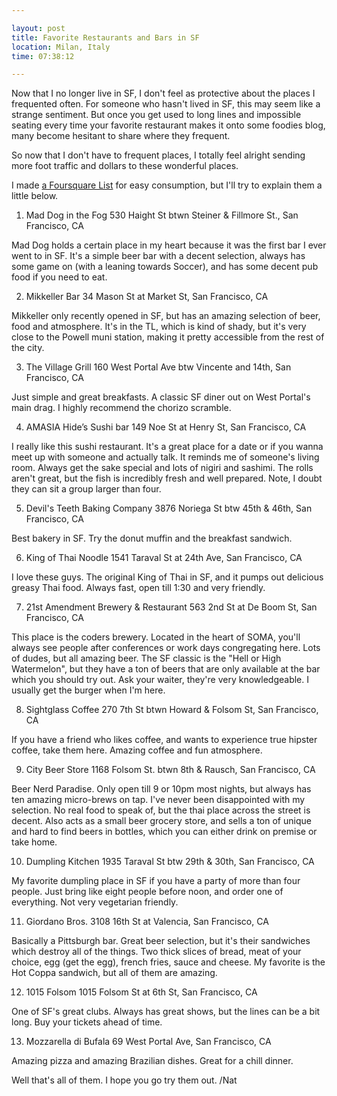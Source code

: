 ```yaml
---

layout: post
title: Favorite Restaurants and Bars in SF
location: Milan, Italy
time: 07:38:12

---
```


Now that I no longer live in SF, I don't feel as protective about the places I frequented often. For someone who hasn't lived in SF, this may seem like a strange sentiment. But once you get used to long lines and impossible seating every time your favorite restaurant makes it onto some foodies blog, many become hesitant to share where they frequent.

So now that I don't have to frequent places, I totally feel alright sending more foot traffic and dollars to these wonderful places.

I made [a Foursquare List](https://foursquare.com/icco/list/favorite-food--bars-in-sf) for easy consumption, but I'll try to explain them a little below.

1. Mad Dog in the Fog
530 Haight St btwn Steiner & Fillmore St., San Francisco, CA

Mad Dog holds a certain place in my heart because it was the first bar I ever went to in SF. It's a simple beer bar with a decent selection, always has some game on (with a leaning towards Soccer), and has some decent pub food if you need to eat.

2. Mikkeller Bar
34 Mason St at Market St, San Francisco, CA

Mikkeller only recently opened in SF, but has an amazing selection of beer, food and atmosphere. It's in the TL, which is kind of shady, but it's very close to the Powell muni station, making it pretty accessible from the rest of the city.

3. The Village Grill
160 West Portal Ave btw Vincente and 14th, San Francisco, CA

Just simple and great breakfasts. A classic SF diner out on West Portal's main drag. I highly recommend the chorizo scramble.

4. AMASIA Hide’s Sushi bar
149 Noe St at Henry St, San Francisco, CA

I really like this sushi restaurant. It's a great place for a date or if you wanna meet up with someone and actually talk. It reminds me of someone's living room. Always get the sake special and lots of nigiri and sashimi. The rolls aren't great, but the fish is incredibly fresh and well prepared. Note, I doubt they can sit a group larger than four.

5. Devil's Teeth Baking Company
3876 Noriega St btw 45th & 46th, San Francisco, CA

Best bakery in SF. Try the donut muffin and the breakfast sandwich.

6. King of Thai Noodle
1541 Taraval St at 24th Ave, San Francisco, CA

I love these guys. The original King of Thai in SF, and it pumps out delicious greasy Thai food. Always fast, open till 1:30 and very friendly.

7. 21st Amendment Brewery & Restaurant
563 2nd St at De Boom St, San Francisco, CA

This place is the coders brewery. Located in the heart of SOMA, you'll always see people after conferences or work days congregating here. Lots of dudes, but all amazing beer. The SF classic is the "Hell or High Watermelon", but they have a ton of beers that are only available at the bar which you should try out. Ask your waiter, they're very knowledgeable. I usually get the burger when I'm here.

8. Sightglass Coffee
270 7th St btwn Howard & Folsom St, San Francisco, CA

If you have a friend who likes coffee, and wants to experience true hipster coffee, take them here. Amazing coffee and fun atmosphere.

9. City Beer Store
1168 Folsom St. btwn 8th & Rausch, San Francisco, CA

Beer Nerd Paradise. Only open till 9 or 10pm most nights, but always has ten amazing micro-brews on tap. I've never been disappointed with my selection. No real food to speak of, but the thai place across the street is decent. Also acts as a small beer grocery store, and sells a ton of unique and hard to find beers in bottles, which you can either drink on premise or take home.

10. Dumpling Kitchen
1935 Taraval St btw 29th & 30th, San Francisco, CA

My favorite dumpling place in SF if you have a party of more than four people. Just bring like eight people before noon, and order one of everything. Not very vegetarian friendly.

11. Giordano Bros.
3108 16th St at Valencia, San Francisco, CA

Basically a Pittsburgh bar. Great beer selection, but it's their sandwiches which destroy all of the things. Two thick slices of bread, meat of your choice, egg (get the egg), french fries, sauce and cheese. My favorite is the Hot Coppa sandwich, but all of them are amazing.

12. 1015 Folsom
1015 Folsom St at 6th St, San Francisco, CA

One of SF's great clubs. Always has great shows, but the lines can be a bit long. Buy your tickets ahead of time.

13. Mozzarella di Bufala
69 West Portal Ave, San Francisco, CA

Amazing pizza and amazing Brazilian dishes. Great for a chill dinner.

Well that's all of them. I hope you go try them out.
/Nat
